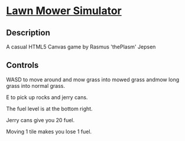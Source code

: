 [Lawn Mower Simulator](https://theplasm.github.io/lawn-mower-simulator/)
====================

Description
-----------

A casual HTML5 Canvas game by Rasmus 'thePlasm' Jepsen

Controls
--------

WASD to move around and mow grass into mowed grass andmow long grass into normal grass.

E to pick up rocks and jerry cans.

The fuel level is at the bottom right.

Jerry cans give you 20 fuel.

Moving 1 tile makes you lose 1 fuel.
